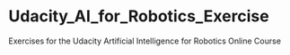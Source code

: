 # Udacity_AI_for_Robotics_Exercise
Exercises for the Udacity Artificial Intelligence for Robotics Online Course
